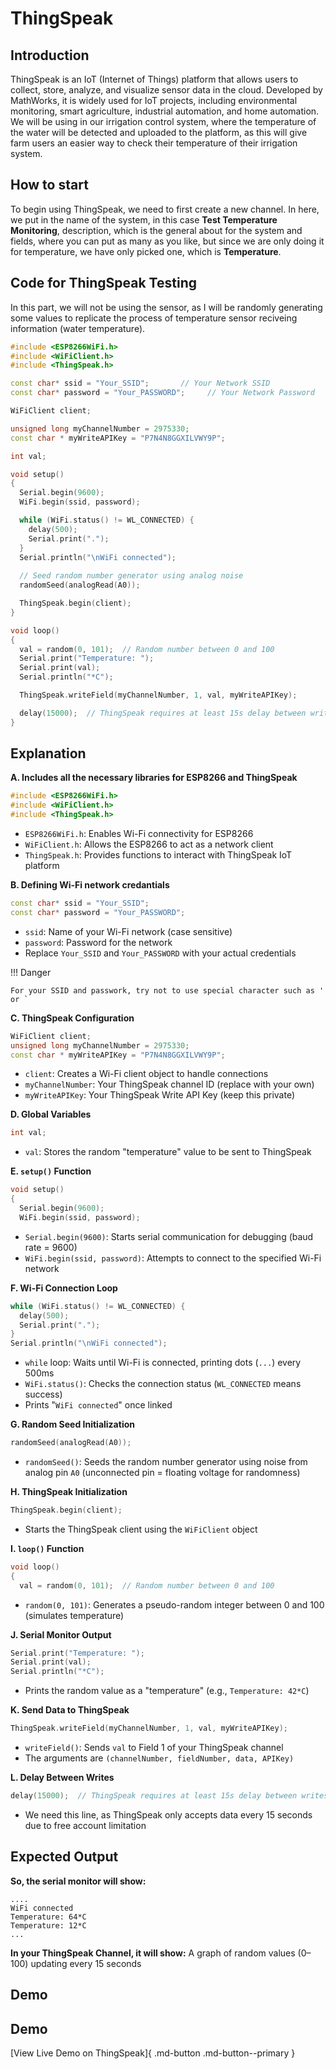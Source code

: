 # ThingSpeak

## Introduction
ThingSpeak is an IoT (Internet of Things) platform that allows users to collect, store, analyze, and visualize sensor data in the cloud. Developed by MathWorks, it is widely used for IoT projects, including environmental monitoring, smart agriculture, industrial automation, and home automation. We will be using in our irrigation control system, where the temperature of the water will be detected and uploaded to the platform, as this will give farm users an easier way to check their temperature of their irrigation system. 

## How to start
To begin using ThingSpeak, we need to first create a new channel. In here, we put in the name of the system, in this case **Test Temperature Monitoring**, description, which is the general about for the system and fields, where you can put as many as you like, but since we are only doing it for temperature, we have only picked one, which is **Temperature**. 

## Code for ThingSpeak Testing
In this part, we will not be using the sensor, as I will be randomly generating some values to replicate the process of temperature sensor reciveing information (water temperature).

```cpp
#include <ESP8266WiFi.h>
#include <WiFiClient.h>
#include <ThingSpeak.h>

const char* ssid = "Your_SSID";       // Your Network SSID
const char* password = "Your_PASSWORD";     // Your Network Password

WiFiClient client;

unsigned long myChannelNumber = 2975330; 
const char * myWriteAPIKey = "P7N4N8GGXILVWY9P"; 

int val;

void setup()
{
  Serial.begin(9600);
  WiFi.begin(ssid, password);

  while (WiFi.status() != WL_CONNECTED) {
    delay(500);
    Serial.print(".");
  }
  Serial.println("\nWiFi connected");
  
  // Seed random number generator using analog noise
  randomSeed(analogRead(A0));

  ThingSpeak.begin(client);
}

void loop()
{
  val = random(0, 101);  // Random number between 0 and 100
  Serial.print("Temperature: ");
  Serial.print(val);
  Serial.println("*C");

  ThingSpeak.writeField(myChannelNumber, 1, val, myWriteAPIKey);

  delay(15000);  // ThingSpeak requires at least 15s delay between writes
}
```

## Explanation 

**A. Includes all the necessary libraries for ESP8266 and ThingSpeak**

```cpp
#include <ESP8266WiFi.h>
#include <WiFiClient.h>
#include <ThingSpeak.h>
```

  - ```ESP8266WiFi.h```: Enables Wi-Fi connectivity for ESP8266
  - ```WiFiClient.h```: Allows the ESP8266 to act as a network client
  - ```ThingSpeak.h```: Provides functions to interact with ThingSpeak IoT platform

**B. Defining Wi-Fi network credantials**

```cpp
const char* ssid = "Your_SSID";
const char* password = "Your_PASSWORD";
```

  - ```ssid```: Name of your Wi-Fi network (case sensitive)
  - ```password```: Password for the network
  - Replace ```Your_SSID``` and ```Your_PASSWORD``` with your actual credentials

!!! Danger 

    For your SSID and passwork, try not to use special character such as ' or ` 

**C. ThingSpeak Configuration**

```cpp
WiFiClient client;
unsigned long myChannelNumber = 2975330; 
const char * myWriteAPIKey = "P7N4N8GGXILVWY9P";
```

  - ```client```: Creates a Wi-Fi client object to handle connections
  - ```myChannelNumber```: Your ThingSpeak channel ID (replace with your own)
  - ```myWriteAPIKey```: Your ThingSpeak Write API Key (keep this private)

**D. Global Variables**

```cpp
int val;
```

  - ```val```: Stores the random "temperature" value to be sent to ThingSpeak

**E. ```setup()``` Function**

```cpp
void setup()
{
  Serial.begin(9600);
  WiFi.begin(ssid, password);
```

  - ```Serial.begin(9600)```: Starts serial communication for debugging (baud rate = 9600)
  - ```WiFi.begin(ssid, password)```: Attempts to connect to the specified Wi-Fi network

**F. Wi-Fi Connection Loop**

```cpp
while (WiFi.status() != WL_CONNECTED) {
  delay(500);
  Serial.print(".");
}
Serial.println("\nWiFi connected");
```

  - ```while``` loop: Waits until Wi-Fi is connected, printing dots (```...```) every 500ms
  - ```WiFi.status()```: Checks the connection status (```WL_CONNECTED``` means success)
  - Prints "```WiFi connected```" once linked

**G. Random Seed Initialization**

```cpp
randomSeed(analogRead(A0));
```

  - ```randomSeed()```: Seeds the random number generator using noise from analog pin ```A0``` (unconnected pin = floating voltage for randomness)

**H. ThingSpeak Initialization**

```cpp
ThingSpeak.begin(client);
```

  - Starts the ThingSpeak client using the ```WiFiClient``` object

**I. ```loop()``` Function**

```cpp
void loop()
{
  val = random(0, 101);  // Random number between 0 and 100
```

  - ```random(0, 101)```: Generates a pseudo-random integer between 0 and 100 (simulates temperature)

**J. Serial Monitor Output**

```cpp
Serial.print("Temperature: ");
Serial.print(val);
Serial.println("*C");
```

  - Prints the random value as a "temperature" (e.g., ```Temperature: 42*C```)

**K. Send Data to ThingSpeak**

```cpp
ThingSpeak.writeField(myChannelNumber, 1, val, myWriteAPIKey);
```

  - ```writeField()```: Sends ```val``` to Field 1 of your ThingSpeak channel
  - The arguments are ```(channelNumber, fieldNumber, data, APIKey)```

**L. Delay Between Writes**

```cpp
delay(15000);  // ThingSpeak requires at least 15s delay between writes
```

  - We need this line, as ThingSpeak only accepts data every 15 seconds due to free account limitation 

## Expected Output

**So, the serial monitor will show:**

```
....
WiFi connected
Temperature: 64*C
Temperature: 12*C
...
```

**In your ThingSpeak Channel, it will show:**
A graph of random values (0–100) updating every 15 seconds

## Demo 

## Demo

[View Live Demo on ThingSpeak]{ .md-button .md-button--primary }
  












